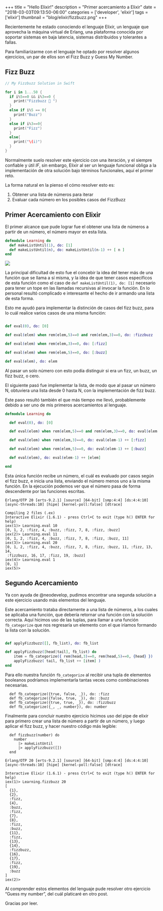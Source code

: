 +++
title = "Hello Elixir!"
description = "Primer acercamiento a Elixir"
date = "2018-03-03T09:13:50-06:00"
categories = ['developer', 'elixir']
tags = ['elixir']
thumbnail = "blog/elixir/fizzbuzz.png"
+++

Recientemente he estado conociendo el lenguaje Elixir, un lenguaje que aprovecha la máquina virtual de Erlang, una plataforma conocida por soportar sistemas en baja latencia, sistemas distribuidos y tolerantes a fallas.

Para familiarizarme con el lenguaje he optado por resolver algunos ejercicios, un par de ellos son el Fizz Buzz y Guess My Number.

## Fizz Buzz
``` swift
// My Fizzbuzz Solution in Swift

for i in 1...50 {
  if i%5==0 && i%3==0 {
    print("Fizzbuzz 🍻 ")
  }
  else if i%5 == 0{
    print("Buzz")
  }
  else if i%3==0{
    print("Fizz")
  }
  else{
    print("\(i)")
  }
}
```

Normalmente suelo resolver este ejercicio con una iteración, y el siempre confiable y útil *IF*, sin embargo, Elixir al ser un lenguaje funcional obliga a la implementación de otra solución bajo términos funcionales, aquí el primer reto.

La forma natural en la pienso el cómo resolver esto es:

 1. Obtener una lista de números para iterar
 2. Evaluar cada número en los posibles casos del FizzBuzz

## Primer Acercamiento con Elixir
El primer alcance que pude lograr fue el obtener una lista de números a partir de un número, el número mayor en esta lista.

``` elixir
defmodule Learning do
  def makeListUntil(1), do: [1]
  def makeListUntil(n), do: makeListUntil(n-1) ++ [ n ]
end
```

![](/blog/elixir/fizzbuzz.png)

La principal dificultad de esto fue el concebir la idea del tener más de una función que se llama a sí misma, y la idea de que tener casos específicos de esta función como el caso de `def makeListUntil(1), do: [1]` necesario para tener un tope en las llamadas recursivas al invocar la función. En lo personal resultó complicado e interesante el hecho de ir armando una lista de esta forma.

Esto me ayudó para implementar la distinción de casos del fizz buzz, para lo cuál realice varios casos de una misma función:

``` elixir

def eval(0), do: [0]

def eval(elem) when rem(elem,5)==0 and rem(elem,3)==0, do: :fizzbuzz

def eval(elem) when rem(elem,3)==0, do: [:fizz]

def eval(elem) when rem(elem,5)==0, do: [:buzz]

def eval(elem), do: elem
```


Al pasar un solo número con esto podía distinguir si era un fizz, un buzz, un fizz buzz, o cero.

El siguiente pasó fue implementar la lista, de modo que al pasar un número N, obtuviera una lista desde 0 hasta N, con la implementación de fizz buzz.

Este paso resultó también el que más tiempo me llevó, probablemente debido a ser uno de mis primeros acercamientos al lenguaje.

``` elixir
defmodule Learning do

  def eval(0), do: [0]

  def eval(elem) when rem(elem,5)==0 and rem(elem,3)==0, do: eval(elem-1) ++[:fizzbuzz]

  def eval(elem) when rem(elem,3)==0, do: eval(elem-1) ++ [:fizz]

  def eval(elem) when rem(elem,5)==0, do: eval(elem-1) ++ [:buzz]

  def eval(elem), do: eval(elem-1) ++ [elem]

end
```


Esta única función recibe un número, el cuál es evaluado por casos según el fizz buzz, e  inicia una lista, enviando el número menos uno a la misma función.  En la ejecución podemos ver que el número pasa de forma descendente por las funciones escritas.

```
Erlang/OTP 20 [erts-9.2.1] [source] [64-bit] [smp:4:4] [ds:4:4:10] [async-threads:10] [hipe] [kernel-poll:false] [dtrace]

Compiling 2 files (.ex)
Interactive Elixir (1.6.1) - press Ctrl+C to exit (type h() ENTER for help)
iex(1)> Learning.eval 10
[0, 1, 2, :fizz, 4, :buzz, :fizz, 7, 8, :fizz, :buzz]
iex(2)> Learning.eval 11
[0, 1, 2, :fizz, 4, :buzz, :fizz, 7, 8, :fizz, :buzz, 11]
iex(3)> Learning.eval 20
[0, 1, 2, :fizz, 4, :buzz, :fizz, 7, 8, :fizz, :buzz, 11, :fizz, 13, 14,
 :fizzbuzz, 16, 17, :fizz, 19, :buzz]
iex(4)> Learning.eval 1
[0, 1]
iex(5)>
```


## Segundo Acercamiento
Ya con ayuda de @neodevelop, pudimos encontrar una segunda solución a este ejercicio usando más elementos del lenguaje.

Este acercamiento trataba directamente a una lista de números, a los cuales se aplicaba una función, que debería retornar una función con la solución correcta. Aquí hicimos uso de las tuplas, para llamar a una función `fb_categorize`  que nos regresaría un elemento con el que iríamos formando la lista con la solución.

``` elixir

def applyFizzbuzz([], fb_list), do: fb_list

def applyFizzbuzz([head|tail], fb_list) do
    item = fb_categorize({ rem(head,3)==0, rem(head,5)==0, {head} })
    applyFizzbuzz( tail, fb_list ++ [item] )
end
```


Para ello nuestra función `fb_categorize` al recibir una tupla de elementos booleanos podríamos implementarla tantas veces como combinaciones necesarias.

```
  def fb_categorize({true, false, _}), do: :fizz
  def fb_categorize({false, true, _}), do: :buzz
  def fb_categorize({true, true, _}), do: :fizzbuzz
  def fb_categorize({_, _, number}), do: number
```


Finalmente para concluir nuestro ejercicio hicimos uso del pipe de elixir para primero crear una lista de número a partir de un número, y luego aplicar el fizz buzz, y hacer nuestro código más legible:

```
  def fizzbuzz(number) do
    number
      |> makeListUntil
      |> applyFizzbuzz([])
  end
```

```
Erlang/OTP 20 [erts-9.2.1] [source] [64-bit] [smp:4:4] [ds:4:4:10] [async-threads:10] [hipe] [kernel-poll:false] [dtrace]

Interactive Elixir (1.6.1) - press Ctrl+C to exit (type h() ENTER for help)
iex(1)> Learning.fizzbuzz 20
[
  {1},
  {2},
  :fizz,
  {4},
  :buzz,
  :fizz,
  {7},
  {8},
  :fizz,
  :buzz,
  {11},
  :fizz,
  {13},
  {14},
  :fizzbuzz,
  {16},
  {17},
  :fizz,
  {19},
  :buzz
]
iex(2)>
```

Al comprender estos elementos del lenguaje pude resolver otro ejercicio “Guess my number”, del cuál platicaré en otro post.

Gracias por leer.
